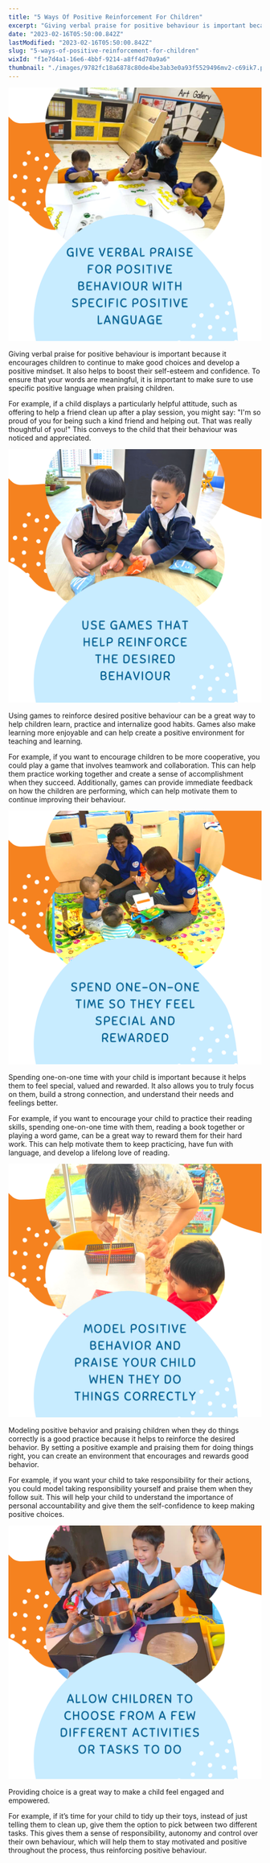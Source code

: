 ```yaml
---
title: "5 Ways Of Positive Reinforcement For Children"
excerpt: "Giving verbal praise for positive behaviour is important because it encourages children to continue to make good choices and develop a..."
date: "2023-02-16T05:50:00.842Z"
lastModified: "2023-02-16T05:50:00.842Z"
slug: "5-ways-of-positive-reinforcement-for-children"
wixId: "f1e7d4a1-16e6-4bbf-9214-a8ff4d70a9a6"
thumbnail: "./images/9782fc18a6878c80de4be3ab3e0a93f5529496mv2-c69ik7.png"
---
```


![](./images/9782fc18a6878c80de4be3ab3e0a93f5529496mv2-c69ik7.png)

Giving verbal praise for positive behaviour is important because it encourages children to continue to make good choices and develop a positive mindset. It also helps to boost their self-esteem and confidence. To ensure that your words are meaningful, it is important to make sure to use specific positive language when praising children.

For example, if a child displays a particularly helpful attitude, such as offering to help a friend clean up after a play session, you might say: "I'm so proud of you for being such a kind friend and helping out. That was really thoughtful of you!" This conveys to the child that their behaviour was noticed and appreciated.

![](./images/9782fcee36268c3b3b487e8ed069db3e6679d6mv2-lqnsj2.png)

Using games to reinforce desired positive behaviour can be a great way to help children learn, practice and internalize good habits. Games also make learning more enjoyable and can help create a positive environment for teaching and learning.

For example, if you want to encourage children to be more cooperative, you could play a game that involves teamwork and collaboration. This can help them practice working together and create a sense of accomplishment when they succeed. Additionally, games can provide immediate feedback on how the children are performing, which can help motivate them to continue improving their behaviour.

![](./images/9782fcb7f391aff8d649a0b8ed08c75faf6a9bmv2-3vvspu.png)

Spending one-on-one time with your child is important because it helps them to feel special, valued and rewarded. It also allows you to truly focus on them, build a strong connection, and understand their needs and feelings better.

For example, if you want to encourage your child to practice their reading skills, spending one-on-one time with them, reading a book together or playing a word game, can be a great way to reward them for their hard work. This can help motivate them to keep practicing, have fun with language, and develop a lifelong love of reading.

![](./images/9782fc5d4cd94dff3d468b95f6bc29fefb5d01mv2-pwc7g5.png)

Modeling positive behavior and praising children when they do things correctly is a good practice because it helps to reinforce the desired behavior. By setting a positive example and praising them for doing things right, you can create an environment that encourages and rewards good behavior.

For example, if you want your child to take responsibility for their actions, you could model taking responsibility yourself and praise them when they follow suit. This will help your child to understand the importance of personal accountability and give them the self-confidence to keep making positive choices.

![](./images/9782fc8c642eada5a84b08af9ce3ad7f6bb540mv2-1ajuve.png)

Providing choice is a great way to make a child feel engaged and empowered.

For example, if it’s time for your child to tidy up their toys, instead of just telling them to clean up, give them the option to pick between two different tasks. This gives them a sense of responsibility, autonomy and control over their own behaviour, which will help them to stay motivated and positive throughout the process, thus reinforcing positive behaviour.